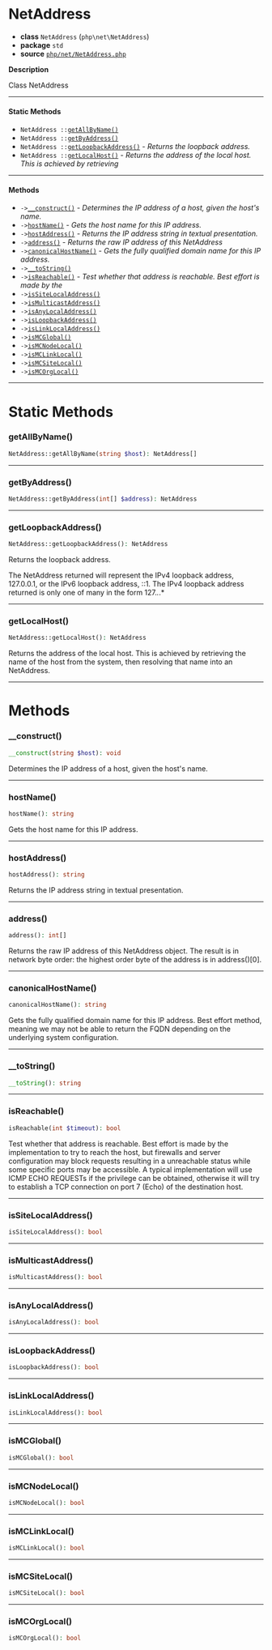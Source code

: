 # NetAddress

- **class** `NetAddress` (`php\net\NetAddress`)
- **package** `std`
- **source** [`php/net/NetAddress.php`](./src/main/resources/JPHP-INF/sdk/php/net/NetAddress.php)

**Description**

Class NetAddress

---

#### Static Methods

- `NetAddress ::`[`getAllByName()`](#method-getallbyname)
- `NetAddress ::`[`getByAddress()`](#method-getbyaddress)
- `NetAddress ::`[`getLoopbackAddress()`](#method-getloopbackaddress) - _Returns the loopback address._
- `NetAddress ::`[`getLocalHost()`](#method-getlocalhost) - _Returns the address of the local host. This is achieved by retrieving_

---

#### Methods

- `->`[`__construct()`](#method-__construct) - _Determines the IP address of a host, given the host's name._
- `->`[`hostName()`](#method-hostname) - _Gets the host name for this IP address._
- `->`[`hostAddress()`](#method-hostaddress) - _Returns the IP address string in textual presentation._
- `->`[`address()`](#method-address) - _Returns the raw IP address of this NetAddress_
- `->`[`canonicalHostName()`](#method-canonicalhostname) - _Gets the fully qualified domain name for this IP address._
- `->`[`__toString()`](#method-__tostring)
- `->`[`isReachable()`](#method-isreachable) - _Test whether that address is reachable. Best effort is made by the_
- `->`[`isSiteLocalAddress()`](#method-issitelocaladdress)
- `->`[`isMulticastAddress()`](#method-ismulticastaddress)
- `->`[`isAnyLocalAddress()`](#method-isanylocaladdress)
- `->`[`isLoopbackAddress()`](#method-isloopbackaddress)
- `->`[`isLinkLocalAddress()`](#method-islinklocaladdress)
- `->`[`isMCGlobal()`](#method-ismcglobal)
- `->`[`isMCNodeLocal()`](#method-ismcnodelocal)
- `->`[`isMCLinkLocal()`](#method-ismclinklocal)
- `->`[`isMCSiteLocal()`](#method-ismcsitelocal)
- `->`[`isMCOrgLocal()`](#method-ismcorglocal)

---
# Static Methods

<a name="method-getallbyname"></a>

### getAllByName()
```php
NetAddress::getAllByName(string $host): NetAddress[]
```

---

<a name="method-getbyaddress"></a>

### getByAddress()
```php
NetAddress::getByAddress(int[] $address): NetAddress
```

---

<a name="method-getloopbackaddress"></a>

### getLoopbackAddress()
```php
NetAddress::getLoopbackAddress(): NetAddress
```
Returns the loopback address.

The NetAddress returned will represent the IPv4
loopback address, 127.0.0.1, or the IPv6 loopback
address, ::1. The IPv4 loopback address returned
is only one of many in the form 127.*.*.*

---

<a name="method-getlocalhost"></a>

### getLocalHost()
```php
NetAddress::getLocalHost(): NetAddress
```
Returns the address of the local host. This is achieved by retrieving
the name of the host from the system, then resolving that name into
an NetAddress.

---
# Methods

<a name="method-__construct"></a>

### __construct()
```php
__construct(string $host): void
```
Determines the IP address of a host, given the host's name.

---

<a name="method-hostname"></a>

### hostName()
```php
hostName(): string
```
Gets the host name for this IP address.

---

<a name="method-hostaddress"></a>

### hostAddress()
```php
hostAddress(): string
```
Returns the IP address string in textual presentation.

---

<a name="method-address"></a>

### address()
```php
address(): int[]
```
Returns the raw IP address of this NetAddress
object. The result is in network byte order: the highest order
byte of the address is in address()[0].

---

<a name="method-canonicalhostname"></a>

### canonicalHostName()
```php
canonicalHostName(): string
```
Gets the fully qualified domain name for this IP address.
Best effort method, meaning we may not be able to return
the FQDN depending on the underlying system configuration.

---

<a name="method-__tostring"></a>

### __toString()
```php
__toString(): string
```

---

<a name="method-isreachable"></a>

### isReachable()
```php
isReachable(int $timeout): bool
```
Test whether that address is reachable. Best effort is made by the
implementation to try to reach the host, but firewalls and server
configuration may block requests resulting in a unreachable status
while some specific ports may be accessible.
A typical implementation will use ICMP ECHO REQUESTs if the
privilege can be obtained, otherwise it will try to establish
a TCP connection on port 7 (Echo) of the destination host.

---

<a name="method-issitelocaladdress"></a>

### isSiteLocalAddress()
```php
isSiteLocalAddress(): bool
```

---

<a name="method-ismulticastaddress"></a>

### isMulticastAddress()
```php
isMulticastAddress(): bool
```

---

<a name="method-isanylocaladdress"></a>

### isAnyLocalAddress()
```php
isAnyLocalAddress(): bool
```

---

<a name="method-isloopbackaddress"></a>

### isLoopbackAddress()
```php
isLoopbackAddress(): bool
```

---

<a name="method-islinklocaladdress"></a>

### isLinkLocalAddress()
```php
isLinkLocalAddress(): bool
```

---

<a name="method-ismcglobal"></a>

### isMCGlobal()
```php
isMCGlobal(): bool
```

---

<a name="method-ismcnodelocal"></a>

### isMCNodeLocal()
```php
isMCNodeLocal(): bool
```

---

<a name="method-ismclinklocal"></a>

### isMCLinkLocal()
```php
isMCLinkLocal(): bool
```

---

<a name="method-ismcsitelocal"></a>

### isMCSiteLocal()
```php
isMCSiteLocal(): bool
```

---

<a name="method-ismcorglocal"></a>

### isMCOrgLocal()
```php
isMCOrgLocal(): bool
```